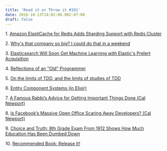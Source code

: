 ```yaml
---
title: 'Read it or Throw it #191'
date: 2016-10-13T14:02:00.002-07:00
draft: false
---
```


1. [Amazon ElastiCache for Redis Adds Sharding Support with Redis Cluster](https://aws.amazon.com/about-aws/whats-new/2016/10/amazon-elasticache-for-redis-adds-sharding-support-with-redis-cluster/)  

2. [Why's that company so big? I could do that in a weekend](http://danluu.com/sounds-easy/)

3. [Elasticsearch Will Soon Get Machine Learning with Elastic's Prelert Acquisition](http://thenewstack.io/elasticsearch-will-get-machine-learning-elastics-prelert-acquisition/)

4. [Reflections of an "Old" Programmer](http://www.bennorthrop.com/Essays/2016/reflections-of-an-old-programmer.php)

5. [On the limits of TDD, and the limits of studies of TDD](http://www.virtuouscode.com/2016/10/07/on-the-limits-of-tdd-and-the-limits-of-studies-of-tdd/)

6. [Entity Component Systems (in Elixir)](http://yos.io/2016/09/17/entity-component-systems/)

7. [A Famous Rabbi’s Advice for Getting Important Things Done (Cal Newport)](http://calnewport.com/blog/2016/10/12/a-famous-rabbis-advice-for-getting-important-things-done/)

8. [Is Facebook’s Massive Open Office Scaring Away Developers? (Cal Newport)](http://calnewport.com/blog/2016/10/09/is-facebooks-massive-open-office-scaring-away-developers/)  

9. [Choice and Truth: 8th Grade Exam From 1912 Shows How Much Education Has Been Dumbed Down](http://www.choiceandtruth.com/2016/07/8th-grade-exam-from-1912-shows-how-much.html)

10. [Recommended Book: Release It!](https://www.amazon.com/Release-Production-Ready-Software-Pragmatic-Programmers/dp/0978739213)